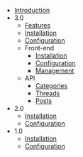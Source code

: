 - [Introduction](introduction.md)
- 3.0
  - [Features](3.0/features.md)
  - [Installation](3.0/installation.md)
  - [Configuration](3.0/configuration.md)
  - Front-end
    - [Installation](3.0/front-end/installation.md)
    - [Configuration](3.0/front-end/configuration.md)
    - [Management](3.0/front-end/management.md)
  - API
    - [Categories](3.0/api/categories.md)
    - [Threads](3.0/api/threads.md)
    - [Posts](3.0/api/posts.md)
- 2.0
  - [Installation](2.0/installation.md)
  - [Configuration](2.0/configuration.md)
- 1.0
  - [Installation](1.0/installation.md)
  - [Configuration](1.0/configuration.md)
